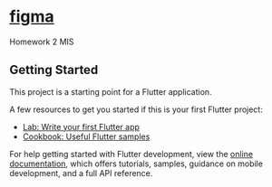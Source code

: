 # [figma](https://www.figma.com/design/rEuANRZDlbFqQs4buloI6S/FeastFinder-D1-216147?node-id=6-1645&t=Quip4wXz2riejOJs-0)

Homework 2 MIS

## Getting Started

This project is a starting point for a Flutter application.

A few resources to get you started if this is your first Flutter project:

- [Lab: Write your first Flutter app](https://docs.flutter.dev/get-started/codelab)
- [Cookbook: Useful Flutter samples](https://docs.flutter.dev/cookbook)

For help getting started with Flutter development, view the
[online documentation](https://docs.flutter.dev/), which offers tutorials,
samples, guidance on mobile development, and a full API reference.
